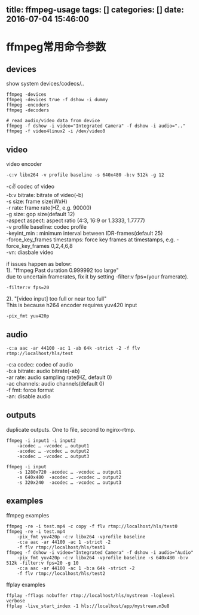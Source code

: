 title: ffmpeg-usage
tags: []
categories: []
date: 2016-07-04 15:46:00
---
ffmpeg常用命令参数
=================



## devices

show system devices/codecs/..
  
```
ffmpeg -devices  
ffmpeg -devices true -f dshow -i dummy  
ffmpeg -encoders  
ffmpeg -decoders

# read audio/video data from device  
ffmpeg -f dshow -i video="Integrated Camera" -f dshow -i audio=".."  
ffmpeg -f video4linux2 -i /dev/video0   
```


## video
video encoder

```
-c:v libx264 -v profile baseline -s 640x480 -b:v 512k -g 12
```

-c:v:  					codec of video  
-b:v bitrate:  			bitrate of video(-b)  
-s size:  				frame size(WxH)    
-r rate:				frame rate(HZ, e.g. 90000)  
-g size: 				gop size(default 12)  
-aspect aspect:			aspect ratio (4:3, 16:9 or 1.3333, 1.7777)  
-v profile baseline:  	codec profile  
-keyint_min <int>:		minimum interval between IDR-frames(default 25)  
-force_key_frames timestamps:  force key frames at timestamps, e.g. -force_key_frames 0,2,4,6,8  
-vn:					diasbale video


if issues happen as below:  
1). "ffmpeg Past duration 0.999992 too large"  
due to uncertain framerates, fix it by setting -filter:v fps=(your framerate).  
```
-filter:v fps=20
```

2). "[video input] too full or near too full"  
This is because h264 encoder requires yuv420 input  
```
-pix_fmt yuv420p
```


## audio

```
-c:a aac -ar 44100 -ac 1 -ab 64k -strict -2 -f flv rtmp://localhost/hls/test
```

-c:a codec:  			codec of audio  
-b:a bitrate:			audio bitrate(-ab)  
-ar rate:				audio sampling rate(HZ, default 0)  
-ac channels:			audio channels(default 0)  
-f fmt:					force format  
-an:					disable audio


## outputs

duplicate outputs. One to file, second to nginx-rtmp.
```
ffmpeg -i input1 -i input2 
	-acodec … -vcodec … output1 
	-acodec … -vcodec … output2 
	-acodec … -vcodec … output3
    
ffmpeg -i input 
	-s 1280x720 -acodec … -vcodec … output1 
	-s 640x480  -acodec … -vcodec … output2 
	-s 320x240  -acodec … -vcodec … output3    
```


## examples

ffmpeg examples  
```
ffmpeg -re -i test.mp4 -c copy -f flv rtmp://localhost/hls/test0  
ffmpeg -re -i test.mp4 
	-pix_fmt yuv420p -c:v libx264 -vprofile baseline 
	-c:a aac -ar 44100 -ac 1 -strict -2 
	-f flv rtmp://localhost/hls/test1 
ffmpeg -f dshow -i video="Integrated Camera" -f dshow -i audio="Audio" 
    -pix_fmt yuv420p -c:v libx264 -vprofile baseline -s 640x480 -b:v 512k -filter:v fps=20 -g 10 
	-c:a aac -ar 44100 -ac 1 -b:a 64k -strict -2 
	-f flv rtmp://localhost/hls/test2  
```

ffplay examples  
```
ffplay -fflags nobuffer rtmp://localhost/hls/mystream -loglevel verbose  
ffplay -live_start_index -1 hls://localhost/app/mystream.m3u8
```


